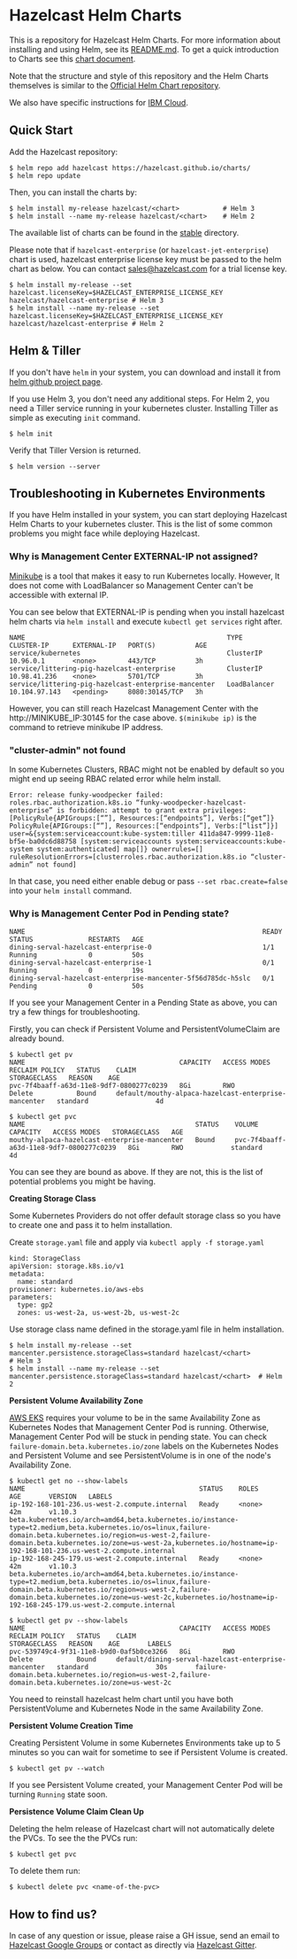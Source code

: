 # Hazelcast Helm Charts

This is a repository for Hazelcast Helm Charts. For more information about installing and using Helm, see its
[README.md](https://github.com/kubernetes/helm/tree/master/README.md). To get a quick introduction to Charts see this [chart document](https://github.com/kubernetes/helm/blob/master/docs/charts.md).

Note that the structure and style of this repository and the Helm Charts themselves is similar to the [Official Helm Chart repository](https://github.com/helm/charts).

We also have specific instructions for [IBM Cloud](IBM_Cloud.md).

## Quick Start

Add the Hazelcast repository:

    $ helm repo add hazelcast https://hazelcast.github.io/charts/
    $ helm repo update

Then, you can install the charts by:

    $ helm install my-release hazelcast/<chart>           # Helm 3
    $ helm install --name my-release hazelcast/<chart>    # Helm 2
    
The available list of charts can be found in the [stable](stable) directory.

Please note that if `hazelcast-enterprise` (or `hazelcast-jet-enterprise`) chart is used, hazelcast enterprise license key must be passed to the helm chart as below. You can contact sales@hazelcast.com for a trial license key.

	$ helm install my-release --set hazelcast.licenseKey=$HAZELCAST_ENTERPRISE_LICENSE_KEY hazelcast/hazelcast-enterprise # Helm 3
	$ helm install --name my-release --set hazelcast.licenseKey=$HAZELCAST_ENTERPRISE_LICENSE_KEY hazelcast/hazelcast-enterprise # Helm 2


## Helm & Tiller

If you don't have `helm` in your system, you can download and install it from [helm github project page](https://github.com/helm/helm#install).

If you use Helm 3, you don't need any additional steps. For Helm 2, you need a Tiller service running in your kubernetes cluster. Installing Tiller as simple as executing `init` command.

```
$ helm init
```

Verify that Tiller Version is returned.

```
$ helm version --server
```

## Troubleshooting in Kubernetes Environments

If you have Helm installed in your system, you can start deploying Hazelcast Helm Charts to your kubernetes cluster. This is the list of some common problems you might face while deploying Hazelcast.

### Why is Management Center EXTERNAL-IP not assigned?

[Minikube](https://github.com/kubernetes/minikube) is a tool that makes it easy to run Kubernetes locally. However, It does not come with LoadBalancer so Management Center can't be accessible with external IP. 

You can see below that EXTERNAL-IP is pending when you install hazelcast helm charts via `helm install` and execute `kubectl get services` right after.

```
NAME                                                   TYPE           CLUSTER-IP      EXTERNAL-IP   PORT(S)          AGE
service/kubernetes                                     ClusterIP      10.96.0.1       <none>        443/TCP          3h
service/littering-pig-hazelcast-enterprise             ClusterIP      10.98.41.236    <none>        5701/TCP         3h
service/littering-pig-hazelcast-enterprise-mancenter   LoadBalancer   10.104.97.143   <pending>     8080:30145/TCP   3h
```

However, you can still reach Hazelcast Management Center with the http://MINIKUBE_IP:30145 for the case above. `$(minikube ip)` is the command to retrieve minikube IP address.

### "cluster-admin" not found

In some Kubernetes Clusters, RBAC might not be enabled by default so you might end up seeing RBAC related error while helm install.

```
Error: release funky-woodpecker failed: roles.rbac.authorization.k8s.io “funky-woodpecker-hazelcast-enterprise” is forbidden: attempt to grant extra privileges: [PolicyRule{APIGroups:[“”], Resources:[“endpoints”], Verbs:[“get”]} PolicyRule{APIGroups:[“”], Resources:[“endpoints”], Verbs:[“list”]}] user=&{system:serviceaccount:kube-system:tiller 411da847-9999-11e8-bf5e-ba0dc6d88758 [system:serviceaccounts system:serviceaccounts:kube-system system:authenticated] map[]} ownerrules=[] ruleResolutionErrors=[clusterroles.rbac.authorization.k8s.io “cluster-admin” not found]
```

In that case, you need either enable debug or pass `--set rbac.create=false` into your `helm install` command. 

### Why is Management Center Pod in Pending state?

```
NAME                                                            READY     STATUS              RESTARTS   AGE
dining-serval-hazelcast-enterprise-0                            1/1       Running             0          50s
dining-serval-hazelcast-enterprise-1                            0/1       Running             0          19s
dining-serval-hazelcast-enterprise-mancenter-5f56d785dc-h5slc   0/1       Pending             0          50s
```
If you see your Management Center in a Pending State as above, you can try a few things for troubleshooting.

Firstly, you can check if Persistent Volume and PersistentVolumeClaim are already bound.

```
$ kubectl get pv
NAME                                       CAPACITY   ACCESS MODES   RECLAIM POLICY   STATUS    CLAIM                                                  STORAGECLASS   REASON    AGE
pvc-7f4baaff-a63d-11e8-9df7-0800277c0239   8Gi        RWO            Delete           Bound     default/mouthy-alpaca-hazelcast-enterprise-mancenter   standard                 4d

$ kubectl get pvc 
NAME                                           STATUS    VOLUME                                     CAPACITY   ACCESS MODES   STORAGECLASS   AGE
mouthy-alpaca-hazelcast-enterprise-mancenter   Bound     pvc-7f4baaff-a63d-11e8-9df7-0800277c0239   8Gi        RWO            standard       4d
```

You can see they are bound as above. If they are not, this is the list of potential problems you might be having.

**Creating Storage Class**

Some Kubernetes Providers do not offer default storage class so you have to create one and pass it to helm installation.

Create `storage.yaml` file and apply via `kubectl apply -f storage.yaml`

```
kind: StorageClass
apiVersion: storage.k8s.io/v1
metadata:
  name: standard
provisioner: kubernetes.io/aws-ebs
parameters:
  type: gp2
  zones: us-west-2a, us-west-2b, us-west-2c
```


Use storage class name defined in the storage.yaml file in helm installation.

```
$ helm install my-release --set mancenter.persistence.storageClass=standard hazelcast/<chart>         # Helm 3
$ helm install --name my-release --set mancenter.persistence.storageClass=standard hazelcast/<chart>  # Helm 2
```
**Persistent Volume Availability Zone**

[AWS EKS](https://aws.amazon.com/eks/) requires your volume to be in the same Availability Zone as Kubernetes Nodes that Management Center Pod is running.
Otherwise, Management Center Pod will be stuck in pending state. You can check `failure-domain.beta.kubernetes.io/zone` labels on the Kubernetes Nodes and Persistent Volume and see PersistentVolume is in one of the node's Availability Zone.

```
$ kubectl get no --show-labels
NAME                                            STATUS    ROLES     AGE       VERSION   LABELS
ip-192-168-101-236.us-west-2.compute.internal   Ready     <none>    42m       v1.10.3   beta.kubernetes.io/arch=amd64,beta.kubernetes.io/instance-type=t2.medium,beta.kubernetes.io/os=linux,failure-domain.beta.kubernetes.io/region=us-west-2,failure-domain.beta.kubernetes.io/zone=us-west-2a,kubernetes.io/hostname=ip-192-168-101-236.us-west-2.compute.internal
ip-192-168-245-179.us-west-2.compute.internal   Ready     <none>    42m       v1.10.3   beta.kubernetes.io/arch=amd64,beta.kubernetes.io/instance-type=t2.medium,beta.kubernetes.io/os=linux,failure-domain.beta.kubernetes.io/region=us-west-2,failure-domain.beta.kubernetes.io/zone=us-west-2c,kubernetes.io/hostname=ip-192-168-245-179.us-west-2.compute.internal
```

```
$ kubectl get pv --show-labels
NAME                                       CAPACITY   ACCESS MODES   RECLAIM POLICY   STATUS    CLAIM                                                  STORAGECLASS   REASON    AGE       LABELS
pvc-539749c4-9f31-11e8-b9d0-0af5b0ce3266   8Gi        RWO            Delete           Bound     default/dining-serval-hazelcast-enterprise-mancenter   standard                 30s       failure-domain.beta.kubernetes.io/region=us-west-2,failure-domain.beta.kubernetes.io/zone=us-west-2c
```

You need to reinstall hazelcast helm chart until you have both PersistentVolume and Kubernetes Node in the same Availability Zone.

**Persistent Volume Creation Time**

Creating Persistent Volume in some Kubernetes Environments take up to 5 minutes so you can wait for sometime to see if Persistent Volume is created.

```
$ kubectl get pv --watch
```
If you see Persistent Volume created, your Management Center Pod will be turning `Running` state soon.

**Persistence Volume Claim Clean Up**

Deleting the helm release of Hazelcast chart will not automatically delete the PVCs. To see the the PVCs run:

```
$ kubectl get pvc
```

To delete them run:

```
$ kubectl delete pvc <name-of-the-pvc>
```

## How to find us?

In case of any question or issue, please raise a GH issue, send an email to [Hazelcast Google Groups](https://groups.google.com/forum/#!forum/hazelcast) or contact as directly via [Hazelcast Gitter](https://gitter.im/hazelcast/hazelcast).
